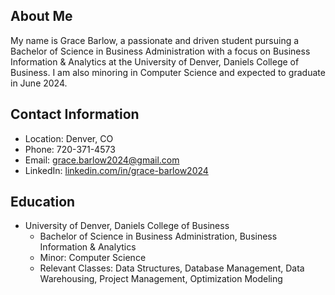 ## About Me
My name is Grace Barlow, a passionate and driven student pursuing a Bachelor of Science in Business Administration with a focus on Business Information & Analytics at the University of Denver, Daniels College of Business. I am also minoring in Computer Science and expected to graduate in June 2024.

## Contact Information
- Location: Denver, CO
- Phone: 720-371-4573
- Email: grace.barlow2024@gmail.com
- LinkedIn: [linkedin.com/in/grace-barlow2024](https://www.linkedin.com/in/grace-barlow2024)

## Education
- University of Denver, Daniels College of Business
  - Bachelor of Science in Business Administration, Business Information & Analytics
  - Minor: Computer Science
  - Relevant Classes: Data Structures, Database Management, Data Warehousing, Project Management, Optimization Modeling
